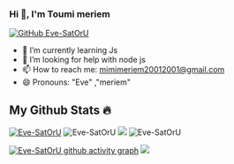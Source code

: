 ### Hi 👋, I'm Toumi meriem
[![GitHub Eve-SatOrU](https://img.shields.io/github/followers/Eve-SatOrU?label=follow&style=social)](https://github.com/Eve-SatOrU)
- 🌱 I’m currently learning Js
- 🤔 I’m looking for help with node js
- 📫 How to reach me: mimimeriem20012001@gmail.com
- 😄 Pronouns: "Eve" ,"meriem" 
 ## My Github Stats 🔥
</h3>
<a href="https://github.com/Eve-SatOrU/github-profile-trophy"><img src="https://github-profile-trophy.vercel.app/?username=Eve-SatOrU&theme=radical" alt="Eve-SatOrU" /></a>
<img src="https://github-readme-stats.vercel.app/api?username=Eve-SatOrU&show_icons=true&theme=radical" alt="Eve-SatOrU" />
<img src="https://github-readme-streak-stats.herokuapp.com/?user=Eve-SatOrU&theme=radical" />
<img src="https://github-readme-stats.vercel.app/api/top-langs/?username=Eve-SatOrU&count_private=true&theme=radical&line_height=30&hide=html&layout=default" alt="Eve-SatOrU" />

[![Eve-SatOrU github activity graph](https://github-readme-activity-graph.cyclic.app/graph?username=Eve-SatOrU&bg_color=fffff0&color=708090&line=24292e&point=24292e&area=true&hide_border=true)](https://github.com/Eve-SatOrU/github-readme-activity-graph)
<a href="https://visitcount.itsvg.in">
  <img src="https://visitcount.itsvg.in/api?id=Eve-SatOrU&label=Profile%20Views&color=11&icon=8&pretty=true" />
</a>
